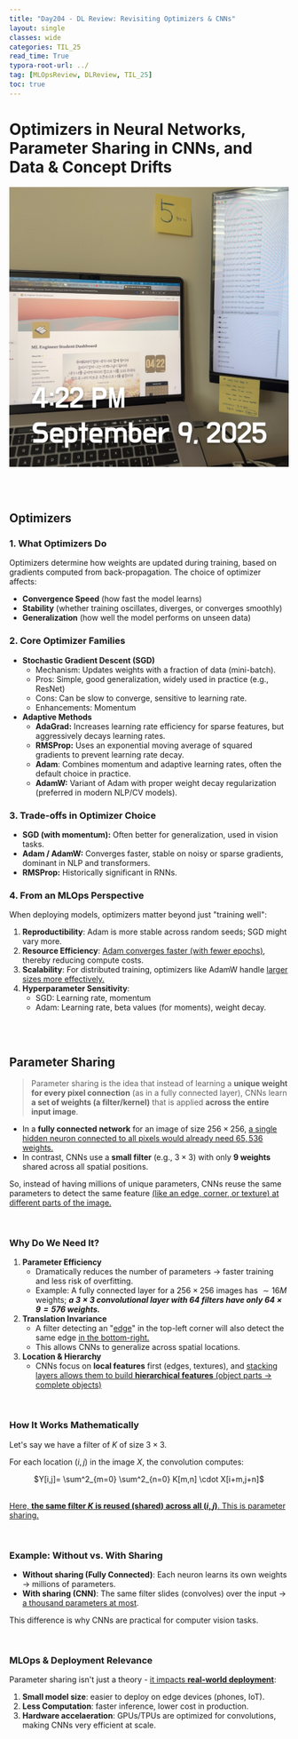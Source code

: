 ```yaml
---
title: "Day204 - DL Review: Revisiting Optimizers & CNNs"
layout: single
classes: wide
categories: TIL_25
read_time: True
typora-root-url: ../
tag: [MLOpsReview, DLReview, TIL_25]
toc: true 
---
```


# Optimizers in Neural Networks, Parameter Sharing in CNNs, and Data & Concept Drifts

![27C0AD67-6E5C-42DB-9390-EC80550D4A31_1_102_o](/../images/2025-09-09-TIL25_Day204/27C0AD67-6E5C-42DB-9390-EC80550D4A31_1_102_o.jpeg)

<br><br>

## Optimizers

### 1. What Optimizers Do

Optimizers determine how weights are updated during training, based on gradients computed from back-propagation. The choice of optimizer affects:

- **Convergence Speed** (how fast the model learns)
- **Stability** (whether training oscillates, diverges, or converges smoothly)
- **Generalization** (how well the model performs on unseen data)

### 2. Core Optimizer Families

- **Stochastic Gradient Descent (SGD)**
  - Mechanism: Updates weights with a fraction of data (mini-batch).
  - Pros: Simple, good generalization, widely used in practice (e.g., ResNet)
  - Cons: Can be slow to converge, sensitive to learning rate.
  - Enhancements: Momentum
- **Adaptive Methods**
  - **AdaGrad:** Increases learning rate efficiency for sparse features, but aggressively decays learning rates.
  - **RMSProp:** Uses an exponential moving average of squared gradients to prevent learning rate decay.
  - **Adam**: Combines momentum and adaptive learning rates, often the default choice in practice.
  - **AdamW:** Variant of Adam with proper weight decay regularization (preferred in modern NLP/CV models).

### 3. Trade-offs in Optimizer Choice

- **SGD (with momentum):** Often better for generalization, used in vision tasks.
- **Adam / AdamW:** Converges faster, stable on noisy or sparse gradients, dominant in NLP and transformers.
- **RMSProp:** Historically significant in RNNs.

### 4. From an MLOps Perspective

When deploying models, optimizers matter beyond just "training well":

1. **Reproductibility**: Adam is more stable across random seeds; SGD might vary more.
2. **Resource Efficiency**: <u>Adam converges faster (with fewer epochs)</u>, thereby reducing compute costs. 
3. **Scalability**: For distributed training, optimizers like AdamW handle <u>larger sizes more effectively.</u>
4. **Hyperparameter Sensitivity**:
   - SGD: Learning rate, momentum
   - Adam: Learning rate, beta values (for moments), weight decay.

<br><Br>

## Parameter Sharing

> Parameter sharing is the idea that instead of learning a **unique weight for every pixel connection** (as in a fully connected layer), CNNs learn **a set of weights (a filter/kernel)** that is applied **across the entire input image**.

- In a **fully connected network** for an image of size $256 \times 256$, <u>a single hidden neuron connected to all pixels would already need $65,536$ weights.</u> 
- In contrast, CNNs use a **small filter** (e.g., $3 \times 3$) with only **$9$ weights** shared across all spatial positions.

So, instead of having millions of unique parameters, CNNs reuse the same parameters to detect the same feature <u>(like an edge, corner, or texture) at different parts of the image.</u> 

<Br>

### Why Do We Need It?

1. **Parameter Efficiency**
   - Dramatically reduces the number of parameters → faster training and less risk of overfitting.
   - Example: A fully connected layer for a $256 \times 256$ images has $\sim 16M$ weights; ***a $3 \times 3$ convolutional layer with $64$ filters have only $64 \times 9 = 576$ weights.***
2. **Translation Invariance** 
   - A filter detecting an "<u>edge</u>" in the top-left corner will also detect the same edge <u>in the bottom-right.</u>
   - This allows CNNs to generalize across spatial locations.
3. **Location & Hierarchy**
   - CNNs focus on **local features** first (edges, textures), and <u>stacking layers allows them to build <b>hierarchical features</b> (object parts → complete objects)</u>

<br>

### How It Works Mathematically

Let's say we have a filter of $K$ of size $3 \times 3$. 

For each location $(i, j)$ in the image $X$, the convolution computes:<br>

<center>
  $Y[i,j]= \sum^2_{m=0} \sum^2_{n=0} K[m,n] \cdot X[i+m,j+n]$<Br><Br>
</center>



<u>Here, <b>the same filter $K$ is reused (shared) across all $(i, j)$</b>. This is parameter sharing.</u>

<Br>

### Example: Without vs. With Sharing

- **Without sharing (Fully Connected)**: Each neuron learns its own weights → millions of parameters.
- **With sharing (CNN)**: The same filter slides (convolves) over the input → <u>a thousand parameters at most</u>.

This difference is why CNNs are practical for computer vision tasks.

<br>

### MLOps & Deployment Relevance

Parameter sharing isn't just a theory - <u>it impacts <b>real-world deployment</b></u>:

1. **Small model size**: easier to deploy on edge devices (phones, IoT).
2. **Less Computation**: faster inference, lower cost in production.
3. **Hardware accelaeration**: GPUs/TPUs are optimized for convolutions, making CNNs very efficient at scale.

<Br><Br>











